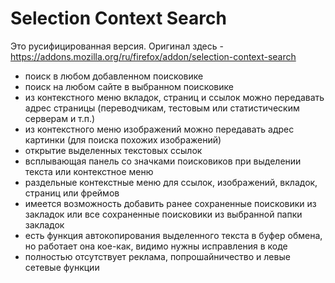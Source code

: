 # Selection Context Search 

Это русифицированная версия. Оригинал здесь - <a href="https://addons.mozilla.org/ru/firefox/addon/selection-context-search" target="_blank">https://addons.mozilla.org/ru/firefox/addon/selection-context-search</a>

- поиск в любом добавленном поисковике
- поиск на любом сайте в выбранном поисковике
- из контекстного меню вкладок, страниц и ссылок можно передавать адрес страницы (переводчикам, тестовым или статистическим серверам и т.п.)
- из контекстного меню изображений можно передавать адрес картинки (для поиска похожих изображений)
- открытие выделенных текстовых ссылок
- всплывающая панель со значками поисковиков при выделении текста или контекстное меню
- раздельные контекстные меню для ссылок, изображений, вкладок, страниц или фреймов
- имеется возможность добавить ранее сохраненные поисковики из закладок или все сохраненные поисковики из выбранной папки закладок
- есть функция автокопирования выделенного текста в буфер обмена, но работает она кое-как, видимо нужны исправления в коде
- полностью отсутствует реклама, попрошайничество и левые сетевые функции
